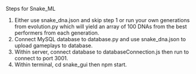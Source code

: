 Steps for Snake_ML

1. Either use snake_dna.json and skip step 1 or run your own generations from evolution.py which will yield an array of 100 DNAs from the best performers from each generation.
2. Connect MySQL database to database.py and use snake_dna.json to upload gameplays to database.
3. Within server, connect database to databaseConnection.js then run to connect to port 3001.
4. Within terminal, cd snake_gui then npm start.
